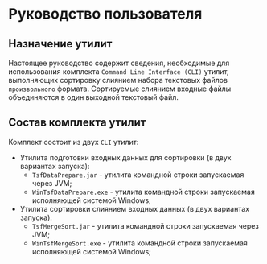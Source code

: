 # Руководство пользователя 

## Назначение утилит

Настоящее руководство содержит сведения, необходимые для использования комплекта `Command Line Interface (CLI)` утилит, выполняющих сортировку слиянием
набора текстовых файлов `произвольного` формата. Сортируемые слиянием входные файлы объединяются в один выходной текстовый файл.

## Состав комплекта утилит

Комплект состоит из двух `CLI` утилит:
- Утилита подготовки входных данных для сортировки (в двух вариантах запуска):
  - `TsfDataPrepare.jar`    - утилита командной строки запускаемая через JVM;
  - `WinTsfDataPrepare.exe` - утилита командной строки запускаемая исполняющей системой Windows;
- Утилита сортировки слиянием входных данных (в двух вариантах запуска):
  - `TsfMergeSort.jar`    - утилита командной строки запускаемая через JVM;
  - `WinTsfMergeSort.exe` - утилита командной строки запускаемая исполняющей системой Windows;

